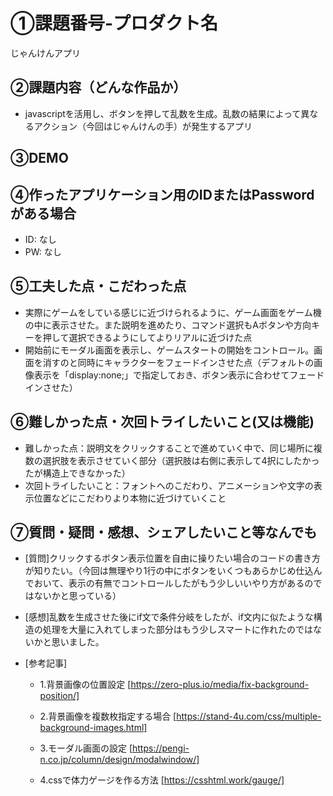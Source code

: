 # ①課題番号-プロダクト名

じゃんけんアプリ

## ②課題内容（どんな作品か）

- javascriptを活用し、ボタンを押して乱数を生成。乱数の結果によって異なるアクション（今回はじゃんけんの手）が発生するアプリ

## ③DEMO



## ④作ったアプリケーション用のIDまたはPasswordがある場合

- ID: なし
- PW: なし

## ⑤工夫した点・こだわった点

- 実際にゲームをしている感じに近づけられるように、ゲーム画面をゲーム機の中に表示させた。また説明を進めたり、コマンド選択もAボタンや方向キーを押して選択できるようにしてよりリアルに近づけた点
- 開始前にモーダル画面を表示し、ゲームスタートの開始をコントロール。画面を消すのと同時にキャラクターをフェードインさせた点（デフォルトの画像表示を「display:none;」で指定しておき、ボタン表示に合わせてフェードインさせた）

## ⑥難しかった点・次回トライしたいこと(又は機能)

- 難しかった点：説明文をクリックすることで進めていく中で、同じ場所に複数の選択肢を表示させていく部分（選択肢は右側に表示して4択にしたかったが構造上できなかった）
- 次回トライしたいこと：フォントへのこだわり、アニメーションや文字の表示位置などにこだわりより本物に近づけていくこと

## ⑦質問・疑問・感想、シェアしたいこと等なんでも

- [質問]クリックするボタン表示位置を自由に操りたい場合のコードの書き方が知りたい。（今回は無理やり1行の中にボタンをいくつもあらかじめ仕込んでおいて、表示の有無でコントロールしたがもう少しいいやり方があるのではないかと思っている）

- [感想]乱数を生成させた後にif文で条件分岐をしたが、if文内に似たような構造の処理を大量に入れてしまった部分はもう少しスマートに作れたのではないかと思いました。

- [参考記事]
  - 1.背景画像の位置設定
   [https://zero-plus.io/media/fix-background-position/]
    
  - 2.背景画像を複数枚指定する場合
   [https://stand-4u.com/css/multiple-background-images.html]

  - 3.モーダル画面の設定
   [https://pengi-n.co.jp/column/design/modalwindow/]

  - 4.cssで体力ゲージを作る方法
   [https://csshtml.work/gauge/]
    